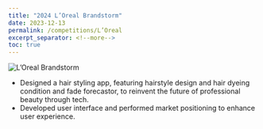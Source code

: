 ```yaml
---
title: "2024 L’Oreal Brandstorm"
date: 2023-12-13
permalink: /competitions/L’Oreal
excerpt_separator: <!--more-->
toc: true
---
```

![L’Oreal Brandstorm](hsinyulin118.github.io/images/batch1_413.jpg)


<!-- ---
title: "A Bridge-based Compression Algorithm for Topological Quantum Circuits [DAC 2021] [TCAD 2022]"
collection: Quantum-related
type: "Quantum-related"
permalink: /projects/bridge
venue: "Electronic Design Automation Lab (Prof. Yao-Wen Chang)"
date: 2019-11-01
location: "National Taiwan University, Taiwan"
--- -->
* Designed a hair styling app, featuring hairstyle design and hair dyeing condition and fade forecastor, to reinvent the future of professional beauty through tech.
* Developed user interface and performed market positioning to enhance user experience.

<!--more-->

<!-- [More information here]() -->



